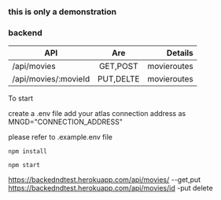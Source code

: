 ### this is only a demonstration
### backend


| API                  |      Are      |  Details    |
|----------------------|:-------------:|------------:|
| /api/movies          |  GET,POST     | movieroutes |
| /api/movies/:movieId |  PUT,DELTE    | movieroutes |

To start

create a .env file
add your atlas connection address
as MNGD="CONNECTION_ADDRESS"

please refer to .example.env file

```
npm install
```
```
npm start
```
https://backedndtest.herokuapp.com/api/movies/    --get,put
<br/>
https://backedndtest.herokuapp.com/api/movies/id    -put delete
